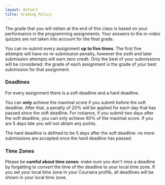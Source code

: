 ```yaml
---
layout: default
title: Grading Policy
---
```


The grade that you will obtain at the end of this class is based on your performance in the programming assignments. Your answers to the in-video quizzes are not taken into account for the final grade.

You can re-submit every assignment **up to five times**. The first five attempts will have no re-submission penalty, however the sixth and later submission attempts will earn zero credit. Only the best of your submissions will be considered: the grade of each assignment is the grade of your best submission for that assignment.

### Deadlines

For every assignment there is a soft deadline and a hard deadline.

You can **only** achieve the maximal score if you submit before the soft deadline. After that, a penalty of 20% will be applied for each day that has passed since the soft deadline. For instance, if you submit two days after the soft deadline, you can only achieve 60% of the maximal score. If you are 5 days late you will not obtain any points.

The hard deadline is defined to be 5 days after the soft deadline: no more submissions are accepted once the hard deadline has passed.


### Time Zones

Please be **careful about time zones**: make sure you don't miss a deadline by forgetting to convert the time of the deadline to your local time zone. If you set your local time zone in your Coursera profile, all deadlines will be shown in your local time zone.
